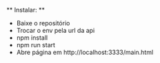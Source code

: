 ** Instalar: **
- Baixe o repositório
- Trocar o env pela url da api
- npm install
- npm run start
- Abre página em http://localhost:3333/main.html